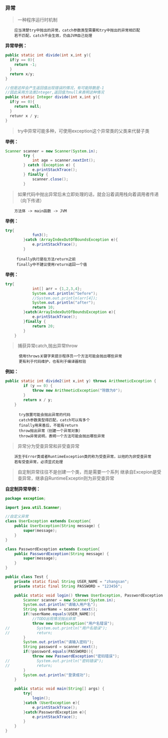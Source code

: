 ### 异常

> 一种程序运行时机制

        应当清楚try中抛出的异常，catch参数类型需要和try中抛出的异常相匹配
        若不匹配，catch不会生效，仍由JVM自己处理
**异常举例：**        
```java
public static int divide(int x,int y){
  if(y == 0){
    return -1;
  }
  return x/y;
}

//但是这样会产生返回值出现错误的情况，有可能除数是-1
//因此采用方法类Integer,返回值为null来表明这种情况
public static Integer divide(int x,int y){
  if(y == 0){
    return null;
  }
  retunr x / y;
}

```
        
> try中异常可能多种，可使用exception这个异常类的父类来代替子类

**举例：**
```java
Scanner scanner = new Scanner(System.in);
        try {
            int age = scanner.nextInt();
        } catch (Exception e) {
            e.printStackTrace();
        } finally {
            scanner.close();
        }
```

> 如果代码中抛出异常后未立即处理的话，就会沿着调用栈向着调用者传递（向下传递）
    
        方法体 -> main函数 -> JVM

**举例：**
```java
try{
            fun3();
        }catch (ArrayIndexOutOfBoundsException e){
            e.printStackTrace();
        }
```
         
         finally执行是在方法return之前
         finally中不建议使用return返回一个值
         
**举例：**         
```java
try{
            int[] arr = {1,2,3,4};
            System.out.println("before");
            //System.out.println(arr[4]);
            System.out.println("after");
            return 10;
        }catch(ArrayIndexOutOfBoundsException e){
            e.printStackTrace();
        }finally {
            return 20;
        }
    }
```
         
> 捕获异常catch,抛出异常throw

          使用throws关键字来提示程序员一个方法可能会抛出哪些异常
          更有利于代码维护，也有利于编译器校验
          
**例如：**
```java
public static int divide2(int x,int y) throws ArithmeticException {
        if (y == 0) {
            throw new ArithmeticException("除数为0");
        }
        return x / y;
    }
```

          try放置可能会抛出异常的代码
          catch参数类型得匹配，catch可以有多个
          finally用来善后，不能有return
          throw抛出异常（创建一个异常对象）
          throw异常说明，表明一个方法可能会抛出哪些异常

> 异常分为受查异常和非受查异常
	
        派生于Error类或者RuntimeException类的称为受查异常，以他的为非受查异常
        若有受查异常，必须显式处理

> 自定制异常往往不是创建一个类，而是需要一个系列
> 继承自Excepion是受查异常，继承自RuntimeExceptin则为非受查异常

**自定制异常举例：**
```java
package exception;

import java.util.Scanner;

//自定义异常
class UserException extends Exception{
    public UserException(String message) {
        super(message);
    }
}

class PasswordException extends Exception{
    public PasswordException(String message) {
        super(message);
    }
}

public class Test {
    private static final String USER_NAME = "zhangsan";
    private static final String PASSWORD = "123456";

    public static void login() throws UserException, PasswordException {
        Scanner scanner = new Scanner(System.in);
        System.out.println("请输入用户名");
        String userName = scanner.next();
        if(!userName.equals(USER_NAME)){
            //TODO出现情况抛出异常
            throw new UserException("用户名错误");
//            System.out.println("用户名错误");
//            return;
        }
        System.out.println("请输入密码");
        String password = scanner.next();
        if(!password.equals(PASSWORD)){
            throw new PasswordException("密码错误");
//            System.out.println("密码错误");
//            return;
        }
        System.out.println("登录成功");
    }

    public static void main(String[] args) {
        try{
            login();
        }catch (UserException e){
            e.printStackTrace();
        }catch(PasswordException e){
            e.printStackTrace();
        }
    }
}

```





















